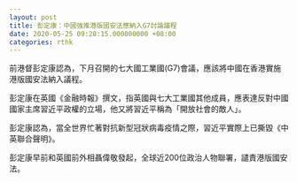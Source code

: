 ```yaml
---
layout: post
title: 彭定康：中國強推港版國安法應納入G7討論議程
date: 2020-05-25 09:28:15.000000000 +08:00
categories: rthk
---
```


前港督彭定康認為，下月召開的七大國工業國(G7)會議，應該將中國在香港實施港版國安法納入議程。

彭定康在英國《金融時報》撰文，指英國與七大工業國其他成員，應表達反對中國國家主席習近平政權的立場，他又將習近平稱為「開放社會的敵人」。

彭定康認為，當全世界忙著對抗新型冠狀病毒疫情之際，習近平實際上已撕毀《中英聯合聲明》。

彭定康早前和英國前外相聶偉敬發起，全球近200位政治人物聯署，譴責港版國安法。
